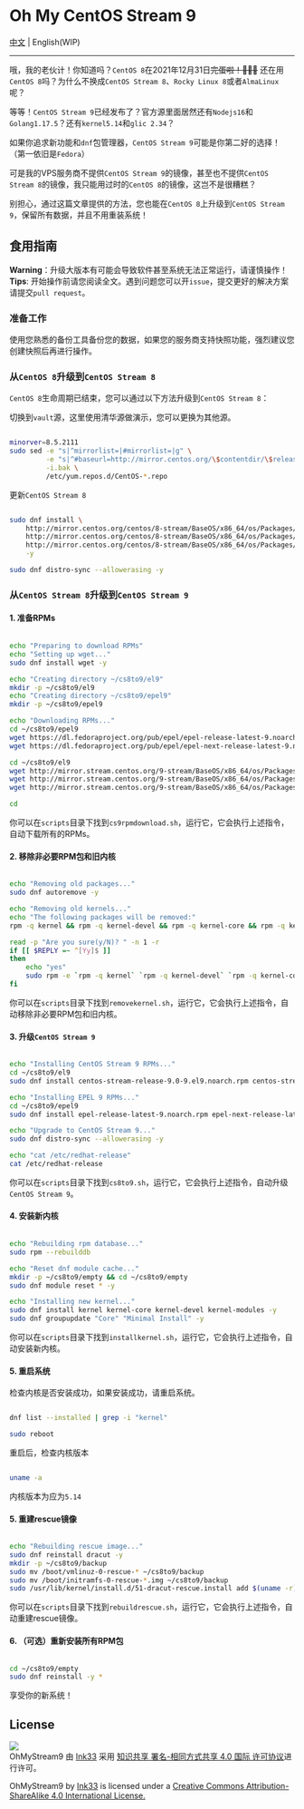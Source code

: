 # Oh My CentOS Stream 9

[中文](README.md) | English(WIP)

---

哦，我的老伙计！你知道吗？`CentOS 8`在2021年12月31日~~完蛋啦！🎉🎉🎉~~
还在用`CentOS 8`吗？为什么不换成`CentOS Stream 8`、`Rocky Linux 8`或者`AlmaLinux`呢？

等等！`CentOS Stream 9`已经发布了？官方源里面居然还有`Nodejs16`和`Golang1.17.5`？还有`kernel5.14`和`glic 2.34`？  

如果你追求新功能和`dnf`包管理器，`CentOS Stream 9`可能是你第二好的选择！（第一依旧是`Fedora`）

可是我的VPS服务商不提供`CentOS Stream 9`的镜像，甚至也不提供`CentOS Stream 8`的镜像，我只能用过时的`CentOS 8`的镜像，这岂不是很糟糕？  

别担心，通过这篇文章提供的方法，您也能在`CentOS 8`上升级到`CentOS Stream 9`，保留所有数据，并且不用重装系统！

## 食用指南

**Warning**：升级大版本有可能会导致软件甚至系统无法正常运行，请谨慎操作！  
**Tips**: 开始操作前请您阅读全文。遇到问题您可以开`issue`，提交更好的解决方案请提交`pull request`。

### 准备工作

使用您熟悉的备份工具备份您的数据，如果您的服务商支持快照功能，强烈建议您创建快照后再进行操作。

###  从`CentOS 8`升级到`CentOS Stream 8`

`CentOS 8`生命周期已结束，您可以通过以下方法升级到`CentOS Stream 8`：

切换到`vault`源，这里使用清华源做演示，您可以更换为其他源。

``` sh

minorver=8.5.2111
sudo sed -e "s|^mirrorlist=|#mirrorlist=|g" \
         -e "s|^#baseurl=http://mirror.centos.org/\$contentdir/\$releasever|baseurl=https://mirrors.tuna.tsinghua.edu.cn/centos-vault/$minorver|g" \
         -i.bak \
         /etc/yum.repos.d/CentOS-*.repo

```

更新`CentOS Stream 8`

``` sh

sudo dnf install \
    http://mirror.centos.org/centos/8-stream/BaseOS/x86_64/os/Packages/centos-stream-repos-8-4.el8.noarch.rpm \
    http://mirror.centos.org/centos/8-stream/BaseOS/x86_64/os/Packages/centos-stream-release-8.6-1.el8.noarch.rpm \
    http://mirror.centos.org/centos/8-stream/BaseOS/x86_64/os/Packages/centos-gpg-keys-8-4.el8.noarch.rpm \
    -y

sudo dnf distro-sync --allowerasing -y

```

### 从`CentOS Stream 8`升级到`CentOS Stream 9`

#### 1. 准备RPMs

``` sh

echo "Preparing to download RPMs"
echo "Setting up wget..."
sudo dnf install wget -y

echo "Creating directory ~/cs8to9/el9"
mkdir -p ~/cs8to9/el9
echo "Creating directory ~/cs8to9/epel9"
mkdir -p ~/cs8to9/epel9

echo "Downloading RPMs..."
cd ~/cs8to9/epel9
wget https://dl.fedoraproject.org/pub/epel/epel-release-latest-9.noarch.rpm
wget https://dl.fedoraproject.org/pub/epel/epel-next-release-latest-9.noarch.rpm

cd ~/cs8to9/el9
wget http://mirror.stream.centos.org/9-stream/BaseOS/x86_64/os/Packages/centos-stream-release-9.0-9.el9.noarch.rpm
wget http://mirror.stream.centos.org/9-stream/BaseOS/x86_64/os/Packages/centos-stream-repos-9.0-9.el9.noarch.rpm
wget http://mirror.stream.centos.org/9-stream/BaseOS/x86_64/os/Packages/centos-gpg-keys-9.0-9.el9.noarch.rpm

cd 

``` 

你可以在`scripts`目录下找到`cs9rpmdownload.sh`，运行它，它会执行上述指令，自动下载所有的RPMs。

#### 2. 移除非必要RPM包和旧内核

``` sh

echo "Removing old packages..."
sudo dnf autoremove -y

echo "Removing old kernels..."
echo "The following packages will be removed:"
rpm -q kernel && rpm -q kernel-devel && rpm -q kernel-core && rpm -q kernel-modules

read -p "Are you sure(y/N)? " -n 1 -r
if [[ $REPLY =~ ^[Yy]$ ]]
then
    echo "yes" 
    sudo rpm -e `rpm -q kernel` `rpm -q kernel-devel` `rpm -q kernel-core` `rpm -q kernel-modules` --nodeps
fi

```

你可以在`scripts`目录下找到`removekernel.sh`，运行它，它会执行上述指令，自动移除非必要RPM包和旧内核。

#### 3. 升级`CentOS Stream 9`

``` sh 

echo "Installing CentOS Stream 9 RPMs..."
cd ~/cs8to9/el9
sudo dnf install centos-stream-release-9.0-9.el9.noarch.rpm centos-stream-repos-9.0-9.el9.noarch.rpm centos-gpg-keys-9.0-9.el9.noarch.rpm -y

echo "Installing EPEL 9 RPMs..."
cd ~/cs8to9/epel9
sudo dnf install epel-release-latest-9.noarch.rpm epel-next-release-latest-9.noarch.rpm -y

echo "Upgrade to CentOS Stream 9..." 
sudo dnf distro-sync --allowerasing -y

echo "cat /etc/redhat-release"
cat /etc/redhat-release

``` 

你可以在`scripts`目录下找到`cs8to9.sh`，运行它，它会执行上述指令，自动升级`CentOS Stream 9`。

#### 4. 安装新内核

``` sh

echo "Rebuilding rpm database..."
sudo rpm --rebuilddb

echo "Reset dnf module cache..."
mkdir -p ~/cs8to9/empty && cd ~/cs8to9/empty
sudo dnf module reset * -y

echo "Installing new kernel..."
sudo dnf install kernel kernel-core kernel-devel kernel-modules -y
sudo dnf groupupdate "Core" "Minimal Install" -y

```

你可以在`scripts`目录下找到`installkernel.sh`，运行它，它会执行上述指令，自动安装新内核。

#### 5. 重启系统

检查内核是否安装成功，如果安装成功，请重启系统。

``` sh

dnf list --installed | grep -i "kernel"

sudo reboot

```

重启后，检查内核版本

``` sh

uname -a

``` 

内核版本为应为`5.14`

#### 5. 重建rescue镜像

``` sh

echo "Rebuilding rescue image..."
sudo dnf reinstall dracut -y
mkdir -p ~/cs8to9/backup
sudo mv /boot/vmlinuz-0-rescue-* ~/cs8to9/backup
sudo mv /boot/initramfs-0-rescue-*.img ~/cs8to9/backup
sudo /usr/lib/kernel/install.d/51-dracut-rescue.install add $(uname -r) "" /lib/modules/$(uname -r)/vmlinuz

```

你可以在`scripts`目录下找到`rebuildrescue.sh`，运行它，它会执行上述指令，自动重建rescue镜像。

#### 6. （可选）重新安装所有RPM包

``` sh

cd ~/cs8to9/empty
sudo dnf reinstall -y *

```

享受你的新系统！

## License

[![](https://i.creativecommons.org/l/by-sa/4.0/88x31.png)](http://creativecommons.org/licenses/by-sa/4.0/)  
OhMyStream9 由 [Ink33](https://github.com/Ink-33) 采用 [知识共享 署名-相同方式共享 4.0 国际 许可协议](http://creativecommons.org/licenses/by-sa/4.0/)进行许可。  

OhMyStream9 by [Ink33](https://github.com/Ink-33) is licensed under a [Creative Commons Attribution-ShareAlike 4.0 International License.](http://creativecommons.org/licenses/by-sa/4.0/)
